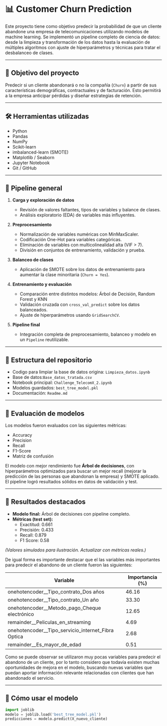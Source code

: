 # 📊 Customer Churn Prediction

Este proyecto tiene como objetivo predecir la probabilidad de que un cliente abandone una empresa de telecomunicaciones utilizando modelos de machine learning. Se implementó un pipeline completo de ciencia de datos: desde la limpieza y transformación de los datos hasta la evaluación de múltiples algoritmos con ajuste de hiperparámetros y técnicas para tratar el desbalanceo de clases.

---

## 🧠 Objetivo del proyecto

Predecir si un cliente abandonará o no la compañía (`Churn`) a partir de sus características demográficas, contractuales y de facturación. Esto permitirá a la empresa anticipar pérdidas y diseñar estrategias de retención.

---

## 🛠️ Herramientas utilizadas

- Python
- Pandas
- NumPy
- Scikit-learn
- imbalanced-learn (SMOTE)
- Matplotlib / Seaborn
- Jupyter Notebook
- Git / GitHub

---

## 🔄 Pipeline general

1. **Carga y exploración de datos**
   - Revisión de valores faltantes, tipos de variables y balance de clases.
   - Análisis exploratorio (EDA) de variables más influyentes.

2. **Preprocesamiento**
   - Normalización de variables numéricas con MinMaxScaler.
   - Codificación One-Hot para variables categóricas.
   - Eliminación de variables con multicolinealidad alta (VIF > 7).
   - División en conjuntos de entrenamiento, validación y prueba.

3. **Balanceo de clases**
   - Aplicación de SMOTE sobre los datos de entrenamiento para aumentar la clase minoritaria (`Churn = Yes`).

4. **Entrenamiento y evaluación**
   - Comparación entre distintos modelos: Árbol de Decisión, Random Forest y KNN
   - Validación cruzada con `cross_val_predict` sobre los datos balanceados.
   - Ajuste de hiperparámetros usando `GridSearchCV`.

5. **Pipeline final**
   - Integración completa de preprocesamiento, balanceo y modelo en un `Pipeline` reutilizable.

---

## 📁 Estructura del repositorio
- Codigo para limpiar la base de datos origina: ``Limpieza_datos.ipynb``
- Base de datos:``Base_datos_tratada.csv``
- Notebook principal: ``Challenge_TelecomX_2.ipynb``
- Modelos guardados: ``best_tree_model.pkl``
- Documentación: ``Readme.md``



---

## 🧪 Evaluación de modelos

Los modelos fueron evaluados con las siguientes métricas:

- Accuracy
- Precision
- Recall
- F1-Score
- Matriz de confusión

El modelo con mejor rendimiento fue **Árbol de decisiones**, con hiperparámetros optimizados para buscar un mejor recall (mejorar la predicción de las personas que abandonan la empresa) y SMOTE aplicado. El pipeline logró resultados sólidos en datos de validación y test.


---

## 📌 Resultados destacados

- **Modelo final:** Árbol de decisiones con pipeline completo.
- **Métricas (test set):**
    - Exactitud: 0.661
    - Precisión: 0.433
    - Recall: 0.879
    - F1 Score: 0.58

*(Valores simulados para ilustración. Actualizar con métricas reales.)*

De igual forma es importante destacar que el las variables más importantes para predecir el abandono de un cliente fueron las siguientes:

| Variable                                              | Importancia (%) |
|-------------------------------------------------------|-----------------|
| onehotencoder__Tipo_contrato_Dos años                 | 46.16           |
| onehotencoder__Tipo_contrato_Un año                   | 33.30           |
| onehotencoder__Metodo_pago_Cheque electrónico         | 12.65           |
| remainder__Peliculas_en_streaming                     | 4.69            |
| onehotencoder__Tipo_servicio_internet_Fibra Optica    | 2.68            |
| remainder__Es_mayor_de_edad                           | 0.51            |

Como se puede observar se utilizaron muy pocas variables para predecir el abandono de un cliente, por lo tanto considero que todavía existen muchas oportunidades de mejora en el modelo, buscando nuevas variables que puedan aportar información relevante relacionadas con clientes que han abandonado el servicio.

---

## 💾 Cómo usar el modelo

```python
import joblib
modelo = joblib.load('best_tree_model.pkl')
predicciones = modelo.predict(X_nuevo_cliente)
````
